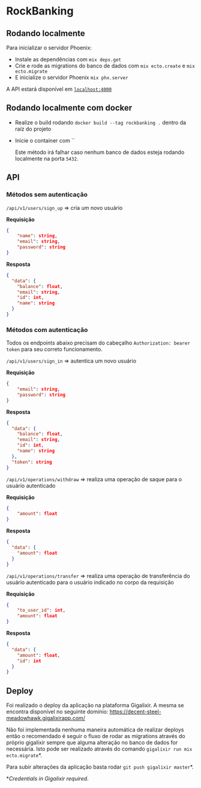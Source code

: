 # RockBanking

## Rodando localmente

Para inicializar o servidor Phoenix:

  * Instale as dependências com `mix deps.get`
  * Crie e rode as migrations do banco de dados com `mix ecto.create` e `mix ecto.migrate`
  * E inicialize o servidor Phoenix `mix phx.server`

A API estará disponível em [`localhost:4000`](http://localhost:4000)

## Rodando localmente com docker

- Realize o build rodando `docker build --tag rockbanking .` dentro da raíz do projeto

- Inicie o container com ``

  Este método irá falhar caso nenhum banco de dados esteja rodando localmente na porta `5432`.

## API

### Métodos sem autenticação

`/api/v1/users/sign_up` => cria um novo usuário

**Requisição**

```json
{
	"name": string,
	"email": string,
	"password": string
}
```

**Resposta**

```json
{
  "data": {
    "balance": float,
    "email": string,
    "id": int,
    "name": string
  }
}
```

### Métodos com autenticação

Todos os endpoints abaixo precisam do cabeçalho `Authorization: bearer token` para seu correto funcionamento.

`/api/v1/users/sign_in` => autentica um novo usuário

**Requisição**

```json
{
	"email": string,
	"password": string
}
```

**Resposta**

```json
{
  "data": {
    "balance": float,
    "email": string,
    "id": int,
    "name": string
  },
  "token": string
}
```

`/api/v1/operations/withdraw` => realiza uma operação de saque para o usuário autenticado

**Requisição**

```json
{
	"amount": float
}
```

**Resposta**

```json
{
  "data": {
    "amount": float
  }
}
```

`/api/v1/operations/transfer` => realiza uma operação de transferência do usuário autenticado para o usuário indicado no corpo da requisição

**Requisição**

```json
{
	"to_user_id": int,
	"amount": float
}
```

**Resposta**

```json
{
  "data": {
    "amount": float,
    "id": int
  }
}
```

## Deploy

Foi realizado o deploy da aplicação na plataforma Gigalixir. A mesma se encontra disponível no seguinte domínio: https://decent-steel-meadowhawk.gigalixirapp.com/

Não foi implementada nenhuma maneira automática de realizar deploys então o recomendado é seguir o fluxo de rodar as migrations através do próprio gigalixir sempre que alguma alteração no banco de dados for necessária. Isto pode ser realizado através do comando `gigalixir run mix ecto.migrate`*.

Para subir alterações da aplicação basta rodar `git push gigalixir master`*.

**Credentials in Gigalixir required*.

